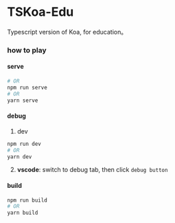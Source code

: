 # TSKoa-Edu

Typescript version of Koa, for education。


### how to play

#### serve
```bash
# OR
npm run serve
# OR
yarn serve
```

#### debug
1. dev
```bash
npm run dev
# OR
yarn dev
```
2. **vscode**: switch to debug tab, then click `debug button`

#### build
```bash
npm run build
# OR
yarn build
```
